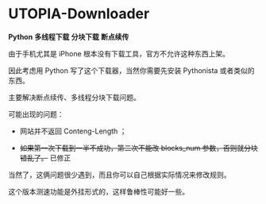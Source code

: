 # UTOPIA-Downloader
**Python** **多线程下载** **分块下载** **断点续传**

由于手机尤其是 iPhone 根本没有下载工具，官方不允许这种东西上架。

因此考虑用 Python 写了这个下载器，当然你需要先安装 Pythonista 或者类似的东西。

主要解决断点续传、多线程分块下载问题。

可能出现的问题：

* 网站并不返回 Conteng-Length ；

* ~~如果第一次下载到一半不成功，第二次不能改 blocks_num 参数，否则就分块错乱了。~~ 已修正

当然了，这俩问题很少遇到，而且你可以自己根据实际情况来修改规则。

这个版本测速功能是外挂形式的，这样鲁棒性可能好一些。
